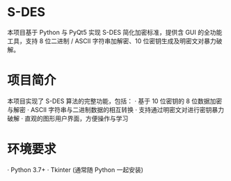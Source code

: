 # S-DES
本项目基于 Python 与 PyQt5 实现 S-DES 简化加密标准，提供含 GUI 的全功能工具，支持 8 位二进制 / ASCII 字符串加解密、10 位密钥生成及明密文对暴力破解。
# 项目简介
本项目实现了 S-DES 算法的完整功能，包括：
· 基于 10 位密钥的 8 位数据加密与解密
· ASCII 字符串与二进制数据的相互转换
· 支持通过明密文对进行密钥暴力破解
· 直观的图形用户界面，方便操作与学习
# 环境要求
· Python 3.7+
· Tkinter (通常随 Python 一起安装)
#
